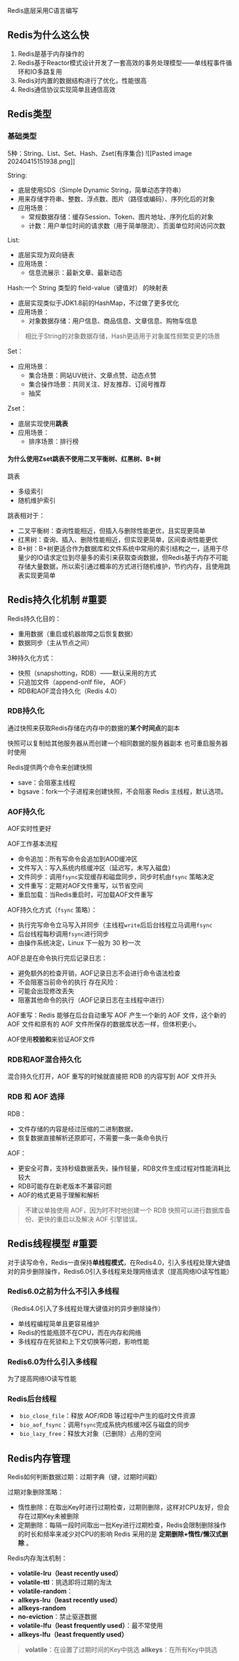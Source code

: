 Redis底层采用C语言编写

## Redis为什么这么快

1. Redis是基于内存操作的
2. Redis基于Reactor模式设计开发了一套高效的事务处理模型——单线程事件循环和IO多路复用
3. Redis对内置的数据结构进行了优化，性能很高
4. Redis通信协议实现简单且通信高效

## Redis类型

### 基础类型

5种：String、List、Set、Hash、Zset(有序集合)
![[Pasted image 20240415151938.png]]

String:
- 底层使用SDS（Simple Dynamic String，简单动态字符串）
- 用来存储字符串、整数、浮点数、图片（路径或编码）、序列化后的对象
- 应用场景：
	- 常规数据存储：缓存Session、Token、图片地址、序列化后的对象
	- 计数：用户单位时间的请求数（用于简单限流）、页面单位时间访问次数

List:
- 底层实现为双向链表
- 应用场景： 
	- 信息流展示：最新文章、最新动态

Hash:一个 String 类型的 field-value（键值对） 的映射表
- 底层实现类似于JDK1.8前的HashMap，不过做了更多优化
- 应用场景： 
	- 对象数据存储：用户信息、商品信息、文章信息、购物车信息
> 相比于String的对象数据存储，Hash更适用于对象属性频繁变更的场景

Set：
- 应用场景： 
	- 集合场景：网站UV统计、文章点赞、动态点赞
	- 集合操作场景：共同关注、好友推荐、订阅号推荐
	- 抽奖

Zset：
- 底层实现使用**跳表**
- 应用场景： 
	- 排序场景：排行榜

#### 为什么使用Zset跳表不使用二叉平衡树、红黑树、B+树

跳表
- 多级索引
- 随机维护索引

跳表相对于：
- 二叉平衡树：查询性能相近，但插入与删除性能更优，且实现更简单
- 红黑树：查询、插入、删除性能相近，但实现更简单，区间查询性能更优
- B+树：B+树更适合作为数据库和文件系统中常用的索引结构之一，适用于尽量少的IO请求定位到尽量多的索引来获取查询数据，但Redis基于内存不可能存储大量数据，所以索引通过概率的方式进行随机维护，节约内存，且使用跳表实现更简单

## Redis持久化机制 #重要 

Redis持久化目的：
- 重用数据（重启或机器故障之后恢复数据）
- 数据同步（主从节点之间）

3种持久化方式：
- 快照（snapshotting，RDB）——默认采用的方式
- 只追加文件（append-onlf file， AOF）
- RDB和AOF混合持久化（Redis 4.0）

### RDB持久化

通过快照来获取Redis存储在内存中的数据的**某个时间点**的副本

快照可以复制给其他服务器从而创建一个相同数据的服务器副本
也可重启服务器时使用

Redis提供两个命令来创建快照
- save：会阻塞主线程
- bgsave：fork一个子进程来创建快照，不会阻塞 Redis 主线程，默认选项。

### AOF持久化

AOF实时性更好

AOF工作基本流程
- 命令追加：所有写命令会追加到AOD缓冲区
- 文件写入：写入系统内核缓冲区（延迟写，未写入磁盘）
- 文件同步：调用`fsync`实现缓存和磁盘同步，同步时机由`fsync` 策略决定
- 文件重写：定期对AOF文件重写，以节省空间
- 重启加载：当Redis重启时，可加载AOF文件重写

AOF持久化方式（`fsync` 策略）：
- 执行完写命令立马写入并同步（主线程`write`后后台线程立马调用`fsync`
- 后台线程每秒调用`fsync`进行同步
- 由操作系统决定，Linux 下一般为 30 秒一次

AOF总是在命令执行完后记录日志：
- 避免额外的检查开销，AOF记录日志不会进行命令语法检查
- 不会阻塞当前命令的执行
存在风险：
- 可能会出现修改丢失
- 阻塞其他命令的执行（AOF记录日志在主线程中进行）

AOF重写：Redis 能够在后台自动重写 AOF 产生一个新的 AOF 文件，这个新的 AOF 文件和原有的 AOF 文件所保存的数据库状态一样，但体积更小。

AOF使用**校验和**来验证AOF文件

### RDB和AOF混合持久化

混合持久化打开，AOF 重写的时候就直接把 RDB 的内容写到 AOF 文件开头

### RDB 和 AOF 选择

RDB：
- 文件存储的内容是经过压缩的二进制数据，
- 恢复数据直接解析还原即可，不需要一条一条命令执行

AOF： 
- 更安全可靠，支持秒级数据丢失，操作轻量，RDB文件生成过程对性能消耗比较大
- RDB可能存在新老版本不兼容问题
- AOF的格式更易于理解和解析

> 不建议单独使用 AOF，因为时不时地创建一个 RDB 快照可以进行数据库备份、更快的重启以及解决 AOF 引擎错误。

## Redis线程模型 #重要 

对于读写命令，Redis一直保持**单线程模式**，在Redis4.0，引入多线程处理大键值对的异步删除操作，Redis6.0引入多线程来处理网络请求（提高网络IO读写性能）

### Redis6.0之前为什么不引入多线程

（Redis4.0引入了多线程处理大键值对的异步删除操作）

- 单线程编程简单且更容易维护
- Redis的性能瓶颈不在CPU，而在内存和网络
- 多线程存在死锁和上下文切换等问题，影响性能

### Redis6.0为什么引入多线程

为了提高网络IO读写性能

### Redis后台线程

-  `bio_close_file`：释放 AOF/RDB 等过程中产生的临时文件资源
-  `bio_aof_fsync`：调用`fsync`完成系统内核缓冲区与磁盘的同步
-  `bio_lazy_free`：释放大对象（已删除）占用的空间

## Redis内存管理

Redis如何判断数据过期：过期字典（键，过期时间戳）

过期对象删除策略：
- 惰性删除：在取出Key时进行过期检查，过期则删除，这样对CPU友好，但会存在过期Key未被删除
- 定期删除：每隔一段时间取出一批Key进行过期检查，Redis会限制删除操作的时长和频率来减少对CPU的影响
Redis 采用的是 **定期删除+惰性/懒汉式删除** 。

Redis内存淘汰机制：
- **volatile-lru（least recently used）**
- **volatile-ttl**：挑选即将过期的淘汰
- **volatile-random**：
- **allkeys-lru（least recently used）**
- **allkeys-random**
- **no-eviction**：禁止驱逐数据
- **volatile-lfu（least frequently used）**：最不常使用
- **allkeys-lfu（least frequently used）**
> **volatile**：在设置了过期时间的Key中挑选
> **allkeys**：在所有Key中挑选


